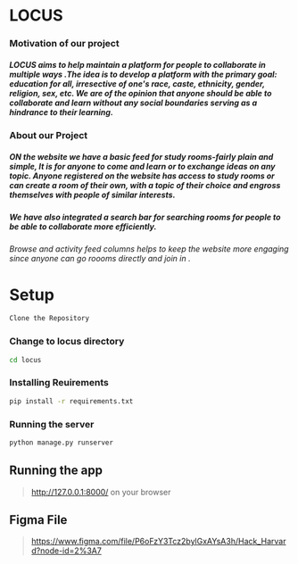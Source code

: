 # LOCUS

### Motivation of our project

##### LOCUS aims to help maintain a platform for people to collaborate in multiple ways .The idea is to develop a platform with the primary goal: **education for all**, irresective of one's race, caste, ethnicity, gender, religion, sex, etc. We are of the opinion that anyone should be able to collaborate and learn without any social boundaries serving as a hindrance to their learning.

### About our Project

##### ON the website we have a basic feed for study rooms-fairly plain and simple, It is for anyone to come and learn or to exchange ideas on any topic. Anyone registered on the website has access to study rooms or can create a room of their own, with a topic of their choice and engross themselves with people of similar interests.

##### We have also integrated a search bar for searching rooms for people to be able to collaborate more efficiently.

###### Browse and activity feed columns helps to keep the website more engaging since anyone can go roooms directly and join in .

###

# Setup

```bash
Clone the Repository
```

### Change to locus directory

```bash
cd locus
```

### Installing Reuirements

```bash
pip install -r requirements.txt
```

### Running the server

```bash
python manage.py runserver
```

## Running the app

> http://127.0.0.1:8000/ on your browser

## Figma File
> https://www.figma.com/file/P6oFzY3Tcz2bylGxAYsA3h/Hack_Harvard?node-id=2%3A7
